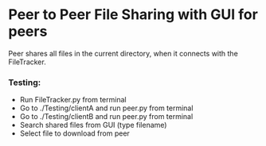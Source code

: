 # Peer to Peer File Sharing with GUI for peers

Peer shares all files in the current directory, when it connects with the FileTracker.

### Testing: 
- Run FileTracker.py from terminal
- Go to ./Testing/clientA and run peer.py from terminal
- Go to ./Testing/clientB and run peer.py from terminal
- Search shared files from GUI (type filename)
- Select file to download from peer
